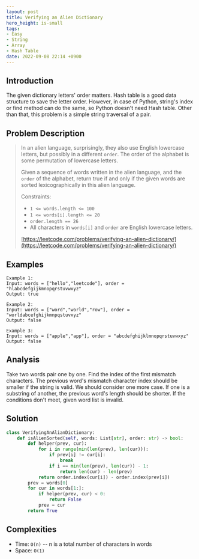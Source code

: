 ```yaml
---
layout: post
title: Verifying an Alien Dictionary
hero_height: is-small
tags:
- Easy
- String
- Array
- Hash Table
date: 2022-09-08 22:14 +0900
---
```

## Introduction
The given dictionary letters' order matters.
Hash table is a good data structure to save the letter order.
However, in case of Python, string's index or find method can do the same,
so Python doesn't need Hash table.
Other than that, this problem is a simple string traversal of a pair.

## Problem Description
> In an alien language, surprisingly, they also use English lowercase letters,
> but possibly in a different `order`.
> The order of the alphabet is some permutation of lowercase letters.
>
> Given a sequence of words written in the alien language, and the `order` of the alphabet,
> return true if and only if the given words are sorted lexicographically in this alien language.
>
> Constraints:
> - `1 <= words.length <= 100`
> - `1 <= words[i].length <= 20`
> - `order.length == 26`
> - All characters in `words[i]` and `order` are English lowercase letters.
>
> [https://leetcode.com/problems/verifying-an-alien-dictionary/](https://leetcode.com/problems/verifying-an-alien-dictionary/)

## Examples
```
Example 1:
Input: words = ["hello","leetcode"], order = "hlabcdefgijkmnopqrstuvwxyz"
Output: true
```

```
Example 2:
Input: words = ["word","world","row"], order = "worldabcefghijkmnpqstuvxyz"
Output: false
```

```
Example 3:
Input: words = ["apple","app"], order = "abcdefghijklmnopqrstuvwxyz"
Output: false
```

## Analysis
Take two words pair one by one.
Find the index of the first mismatch characters.
The previous word's mismatch character index should be smaller if the string is valid.
We should consider one more case.
If one is a substring of another, the previous word's length should be shorter.
If the conditions don't meet, given word list is invalid.

## Solution
```python
class VerifyingAnAlianDictionary:
    def isAlienSorted(self, words: List[str], order: str) -> bool:
        def helper(prev, cur):
            for i in range(min(len(prev), len(cur))):
                if prev[i] != cur[i]:
                    break
                if i == min(len(prev), len(cur)) - 1:
                    return len(cur) - len(prev)
            return order.index(cur[i]) - order.index(prev[i])
        prev = words[0]
        for cur in words[1:]:
            if helper(prev, cur) < 0:
                return False
            prev = cur
        return True
```

## Complexities
- Time: `O(n)` -- n is a total number of characters in words
- Space: `O(1)`
